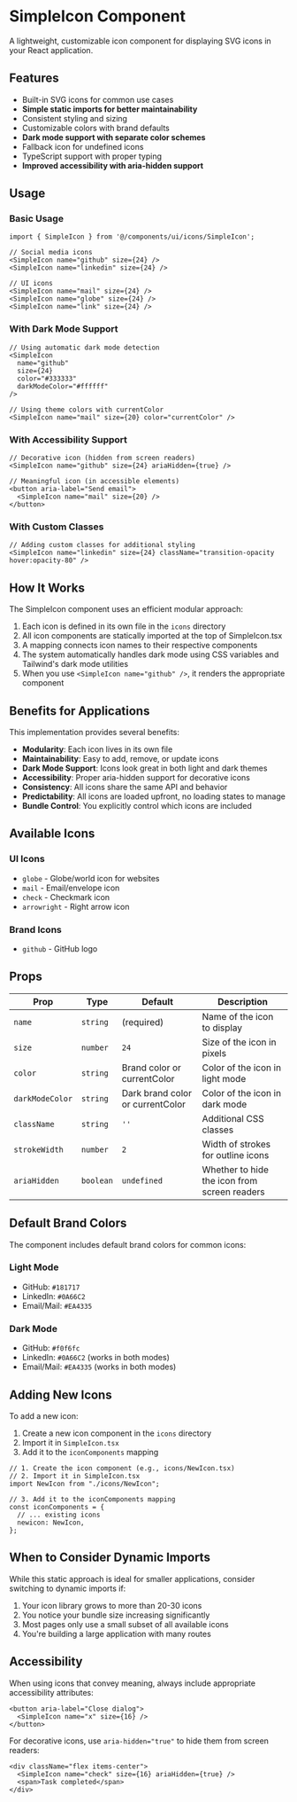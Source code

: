 # SimpleIcon Component

A lightweight, customizable icon component for displaying SVG icons in your React application.

## Features

- Built-in SVG icons for common use cases
- **Simple static imports for better maintainability**
- Consistent styling and sizing
- Customizable colors with brand defaults
- **Dark mode support with separate color schemes**
- Fallback icon for undefined icons
- TypeScript support with proper typing
- **Improved accessibility with aria-hidden support**

## Usage

### Basic Usage

```tsx
import { SimpleIcon } from '@/components/ui/icons/SimpleIcon';

// Social media icons
<SimpleIcon name="github" size={24} />
<SimpleIcon name="linkedin" size={24} />

// UI icons
<SimpleIcon name="mail" size={24} />
<SimpleIcon name="globe" size={24} />
<SimpleIcon name="link" size={24} />
```

### With Dark Mode Support

```tsx
// Using automatic dark mode detection
<SimpleIcon
  name="github"
  size={24}
  color="#333333"
  darkModeColor="#ffffff"
/>

// Using theme colors with currentColor
<SimpleIcon name="mail" size={20} color="currentColor" />
```

### With Accessibility Support

```tsx
// Decorative icon (hidden from screen readers)
<SimpleIcon name="github" size={24} ariaHidden={true} />

// Meaningful icon (in accessible elements)
<button aria-label="Send email">
  <SimpleIcon name="mail" size={20} />
</button>
```

### With Custom Classes

```tsx
// Adding custom classes for additional styling
<SimpleIcon name="linkedin" size={24} className="transition-opacity hover:opacity-80" />
```

## How It Works

The SimpleIcon component uses an efficient modular approach:

1. Each icon is defined in its own file in the `icons` directory
2. All icon components are statically imported at the top of SimpleIcon.tsx
3. A mapping connects icon names to their respective components
4. The system automatically handles dark mode using CSS variables and Tailwind's dark mode utilities
5. When you use `<SimpleIcon name="github" />`, it renders the appropriate component

## Benefits for Applications

This implementation provides several benefits:

- **Modularity**: Each icon lives in its own file
- **Maintainability**: Easy to add, remove, or update icons
- **Dark Mode Support**: Icons look great in both light and dark themes
- **Accessibility**: Proper aria-hidden support for decorative icons
- **Consistency**: All icons share the same API and behavior
- **Predictability**: All icons are loaded upfront, no loading states to manage
- **Bundle Control**: You explicitly control which icons are included

## Available Icons

### UI Icons

- `globe` - Globe/world icon for websites
- `mail` - Email/envelope icon
- `check` - Checkmark icon
- `arrowright` - Right arrow icon

### Brand Icons

- `github` - GitHub logo

## Props

| Prop            | Type      | Default                          | Description                                  |
| --------------- | --------- | -------------------------------- | -------------------------------------------- |
| `name`          | `string`  | (required)                       | Name of the icon to display                  |
| `size`          | `number`  | `24`                             | Size of the icon in pixels                   |
| `color`         | `string`  | Brand color or currentColor      | Color of the icon in light mode              |
| `darkModeColor` | `string`  | Dark brand color or currentColor | Color of the icon in dark mode               |
| `className`     | `string`  | `''`                             | Additional CSS classes                       |
| `strokeWidth`   | `number`  | `2`                              | Width of strokes for outline icons           |
| `ariaHidden`    | `boolean` | `undefined`                      | Whether to hide the icon from screen readers |

## Default Brand Colors

The component includes default brand colors for common icons:

### Light Mode

- GitHub: `#181717`
- LinkedIn: `#0A66C2`
- Email/Mail: `#EA4335`

### Dark Mode

- GitHub: `#f0f6fc`
- LinkedIn: `#0A66C2` (works in both modes)
- Email/Mail: `#EA4335` (works in both modes)

## Adding New Icons

To add a new icon:

1. Create a new icon component in the `icons` directory
2. Import it in `SimpleIcon.tsx`
3. Add it to the `iconComponents` mapping

```tsx
// 1. Create the icon component (e.g., icons/NewIcon.tsx)
// 2. Import it in SimpleIcon.tsx
import NewIcon from "./icons/NewIcon";

// 3. Add it to the iconComponents mapping
const iconComponents = {
  // ... existing icons
  newicon: NewIcon,
};
```

## When to Consider Dynamic Imports

While this static approach is ideal for smaller applications, consider switching to dynamic imports if:

1. Your icon library grows to more than 20-30 icons
2. You notice your bundle size increasing significantly
3. Most pages only use a small subset of all available icons
4. You're building a large application with many routes

## Accessibility

When using icons that convey meaning, always include appropriate accessibility attributes:

```tsx
<button aria-label="Close dialog">
  <SimpleIcon name="x" size={16} />
</button>
```

For decorative icons, use `aria-hidden="true"` to hide them from screen readers:

```tsx
<div className="flex items-center">
  <SimpleIcon name="check" size={16} ariaHidden={true} />
  <span>Task completed</span>
</div>
```
